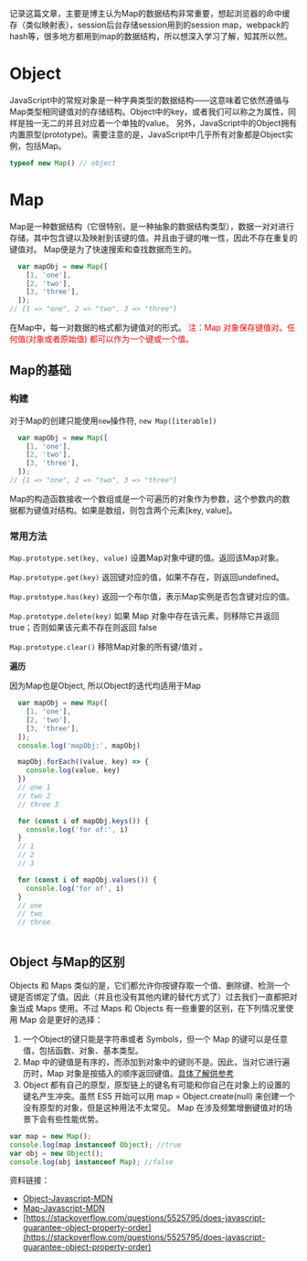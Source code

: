 记录这篇文章，主要是博主认为Map的数据结构非常重要，想起浏览器的命中缓存（类似映射表），session后台存储session用到的session map，webpack的hash等，很多地方都用到map的数据结构，所以想深入学习了解，知其所以然。
# Object
JavaScript中的常规对象是一种字典类型的数据结构——这意味着它依然遵循与Map类型相同键值对的存储结构。Object中的key，或者我们可以称之为属性，同样是独一无二的并且对应着一个单独的value。
另外，JavaScript中的Object拥有内置原型(prototype)。需要注意的是，JavaScript中几乎所有对象都是Object实例，包括Map。
```javascript
typeof new Map() // object
```


# Map
Map是一种数据结构（它很特别，是一种抽象的数据结构类型），数据一对对进行存储，其中包含键以及映射到该键的值。并且由于键的唯一性，因此不存在重复的键值对。
Map便是为了快速搜索和查找数据而生的。
```javascript
  var mapObj = new Map([
    [1, 'one'],
    [2, 'two'],
    [3, 'three'],
  ]);
// {1 => "one", 2 => "two", 3 => "three"}
```

在Map中，每一对数据的格式都为键值对的形式。
<font color=red>注：Map 对象保存键值对。任何值(对象或者原始值) 都可以作为一个键或一个值。</font>

## Map的基础
### 构建
对于Map的创建只能使用`new`操作符, `new Map([iterable])`
```javascript
  var mapObj = new Map([
    [1, 'one'],
    [2, 'two'],
    [3, 'three'],
  ]);
// {1 => "one", 2 => "two", 3 => "three"}
```

Map的构造函数接收一个数组或是一个可遍历的对象作为参数，这个参数内的数据都为键值对结构。如果是数组，则包含两个元素[key, value]。

### 常用方法
`Map.prototype.set(key, value)`
设置Map对象中键的值。返回该Map对象。

`Map.prototype.get(key)`
返回键对应的值，如果不存在，则返回undefined。

`Map.prototype.has(key)`
返回一个布尔值，表示Map实例是否包含键对应的值。

`Map.prototype.delete(key)`
如果 Map 对象中存在该元素，则移除它并返回 true；否则如果该元素不存在则返回 false

`Map.prototype.clear()`
移除Map对象的所有键/值对 。


**遍历**

因为Map也是Object, 所以Object的迭代均适用于Map

```javascript
  var mapObj = new Map([
    [1, 'one'],
    [2, 'two'],
    [3, 'three'],
  ]);
  console.log('mapObj:', mapObj)

  mapObj.forEach((value, key) => {
    console.log(value, key)
  })
  // one 1
  // two 2
  // three 3

  for (const i of mapObj.keys()) {
    console.log('for of:', i)
  }
  // 1
  // 2
  // 3

  for (const i of mapObj.values()) {
    console.log('for of', i)
  }
  // one
  // two
  // three
  
```

## Object 与Map的区别
Objects 和 Maps 类似的是，它们都允许你按键存取一个值、删除键、检测一个键是否绑定了值。因此（并且也没有其他内建的替代方式了）过去我们一直都把对象当成 Maps 使用。不过 Maps 和 Objects 有一些重要的区别，在下列情况里使用 Map 会是更好的选择：

1. 一个Object的键只能是字符串或者 Symbols，但一个 Map 的键可以是任意值，包括函数、对象、基本类型。
2. Map 中的键值是有序的，而添加到对象中的键则不是。因此，当对它进行遍历时，Map 对象是按插入的顺序返回键值。[具体了解供参考](https://stackoverflow.com/questions/5525795/does-javascript-guarantee-object-property-order)
3. Object 都有自己的原型，原型链上的键名有可能和你自己在对象上的设置的键名产生冲突。虽然 ES5 开始可以用 map = Object.create(null) 来创建一个没有原型的对象，但是这种用法不太常见。
Map 在涉及频繁增删键值对的场景下会有些性能优势。
```javascript
var map = new Map();
console.log(map instanceof Object); //true
var obj = new Object();
console.log(obj instanceof Map); //false
```

资料链接：
* [Object-Javascript-MDN](https://developer.mozilla.org/zh-CN/docs/Web/JavaScript/Reference/Global_Objects/Object)
* [Map-Javascript-MDN](https://developer.mozilla.org/zh-CN/docs/Web/JavaScript/Reference/Global_Objects/Map)
* [https://stackoverflow.com/questions/5525795/does-javascript-guarantee-object-property-order](https://stackoverflow.com/questions/5525795/does-javascript-guarantee-object-property-order)